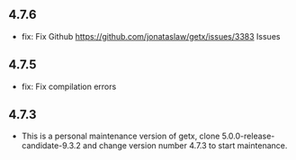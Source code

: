 ## 4.7.6
- fix: Fix Github https://github.com/jonataslaw/getx/issues/3383 Issues

## 4.7.5
- fix: Fix compilation errors

## 4.7.3
- This is a personal maintenance version of getx, clone 5.0.0-release-candidate-9.3.2 and change version number 4.7.3 to start maintenance.